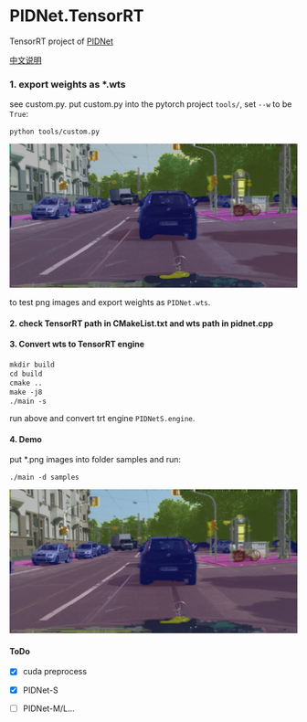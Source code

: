 # PIDNet.TensorRT
TensorRT project of [PIDNet](https://github.com/XuJiacong/PIDNet)

[中文说明](READMECH.md)

### 1. export weights as *.wts

see custom.py. put custom.py into the pytorch project `tools/`, set `--w` to be `True`:

```
python tools/custom.py
```

![](./images/frankfurt_000000_003025_leftImg8bit1024x1024.png)

to test png images and export weights as `PIDNet.wts`.

#### 2. check TensorRT path in CMakeList.txt and wts path in pidnet.cpp

#### 3. Convert wts to TensorRT engine

```
mkdir build
cd build
cmake ..
make -j8
./main -s
```

run above and convert trt engine `PIDNetS.engine`.

#### 4. Demo

put *.png images into folder samples and run:

```
./main -d samples
```

![](./images/result_frankfurt_000000_003025_leftImg8bit_kLINEAR.png)

#### ToDo

- [x] cuda preprocess

- [x] PIDNet-S

- [ ] PIDNet-M/L...

  

